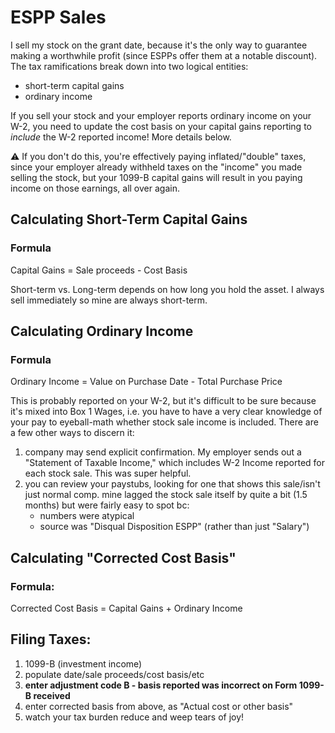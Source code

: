 # ESPP Sales

I sell my stock on the grant date, because it's the only way to guarantee making a worthwhile profit (since ESPPs offer them
at a notable discount).  The tax ramifications break down into two logical entities:

- short-term capital gains 
- ordinary income 

If you sell your stock and your employer reports ordinary income on your W-2, you need to update the cost basis on your 
capital gains reporting to _include_ the W-2 reported income! More details below.

:warning: If you don't do this, you're effectively paying inflated/"double" taxes, since your employer already withheld 
taxes on the "income" you made selling the stock, but your 1099-B capital gains will result in you paying income on 
those earnings, all over again.

## Calculating Short-Term Capital Gains

### Formula
Capital Gains = Sale proceeds - Cost Basis

Short-term vs. Long-term depends on how long you hold the asset. I always sell immediately so mine are always short-term.

## Calculating Ordinary Income

### Formula
Ordinary Income = Value on Purchase Date - Total Purchase Price

This is probably reported on your W-2, but it's difficult to be sure because it's mixed into Box 1 Wages, i.e. you have
to have a very clear knowledge of your pay to eyeball-math whether stock sale income is included.  There are a few other
ways to discern it:

1. company may send explicit confirmation. My employer sends out a "Statement of Taxable Income," which includes W-2 Income 
reported for each stock sale.  This was super helpful.
2. you can review your paystubs, looking for one that shows this sale/isn't just normal comp.  mine lagged the stock sale
itself by quite a bit (1.5 months) but were fairly easy to spot bc: 
    - numbers were atypical
    - source was "Disqual Disposition ESPP" (rather than just "Salary")


## Calculating "Corrected Cost Basis"

### Formula:

Corrected Cost Basis = Capital Gains + Ordinary Income

## Filing Taxes:

1. 1099-B (investment income)
1. populate date/sale proceeds/cost basis/etc
1. **enter adjustment code B - basis reported was incorrect on Form 1099-B received**
1. enter corrected basis from above, as "Actual cost or other basis"
1. watch your tax burden reduce and weep tears of joy!
